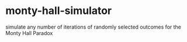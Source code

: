 # monty-hall-simulator
simulate any number of iterations of randomly selected outcomes for the Monty Hall Paradox
